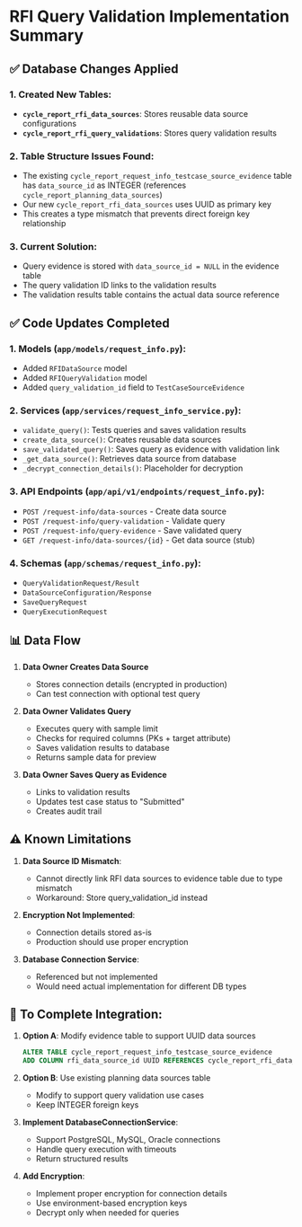 # RFI Query Validation Implementation Summary

## ✅ Database Changes Applied

### 1. Created New Tables:
- **`cycle_report_rfi_data_sources`**: Stores reusable data source configurations
- **`cycle_report_rfi_query_validations`**: Stores query validation results

### 2. Table Structure Issues Found:
- The existing `cycle_report_request_info_testcase_source_evidence` table has `data_source_id` as INTEGER (references `cycle_report_planning_data_sources`)
- Our new `cycle_report_rfi_data_sources` uses UUID as primary key
- This creates a type mismatch that prevents direct foreign key relationship

### 3. Current Solution:
- Query evidence is stored with `data_source_id = NULL` in the evidence table
- The query validation ID links to the validation results
- The validation results table contains the actual data source reference

## ✅ Code Updates Completed

### 1. Models (`app/models/request_info.py`):
- Added `RFIDataSource` model
- Added `RFIQueryValidation` model
- Added `query_validation_id` field to `TestCaseSourceEvidence`

### 2. Services (`app/services/request_info_service.py`):
- `validate_query()`: Tests queries and saves validation results
- `create_data_source()`: Creates reusable data sources
- `save_validated_query()`: Saves query as evidence with validation link
- `_get_data_source()`: Retrieves data source from database
- `_decrypt_connection_details()`: Placeholder for decryption

### 3. API Endpoints (`app/api/v1/endpoints/request_info.py`):
- `POST /request-info/data-sources` - Create data source
- `POST /request-info/query-validation` - Validate query
- `POST /request-info/query-evidence` - Save validated query
- `GET /request-info/data-sources/{id}` - Get data source (stub)

### 4. Schemas (`app/schemas/request_info.py`):
- `QueryValidationRequest/Result`
- `DataSourceConfiguration/Response`
- `SaveQueryRequest`
- `QueryExecutionRequest`

## 📊 Data Flow

1. **Data Owner Creates Data Source**
   - Stores connection details (encrypted in production)
   - Can test connection with optional test query

2. **Data Owner Validates Query**
   - Executes query with sample limit
   - Checks for required columns (PKs + target attribute)
   - Saves validation results to database
   - Returns sample data for preview

3. **Data Owner Saves Query as Evidence**
   - Links to validation results
   - Updates test case status to "Submitted"
   - Creates audit trail

## ⚠️ Known Limitations

1. **Data Source ID Mismatch**: 
   - Cannot directly link RFI data sources to evidence table due to type mismatch
   - Workaround: Store query_validation_id instead

2. **Encryption Not Implemented**:
   - Connection details stored as-is
   - Production should use proper encryption

3. **Database Connection Service**:
   - Referenced but not implemented
   - Would need actual implementation for different DB types

## 🔧 To Complete Integration:

1. **Option A**: Modify evidence table to support UUID data sources
   ```sql
   ALTER TABLE cycle_report_request_info_testcase_source_evidence
   ADD COLUMN rfi_data_source_id UUID REFERENCES cycle_report_rfi_data_sources(data_source_id);
   ```

2. **Option B**: Use existing planning data sources table
   - Modify to support query validation use cases
   - Keep INTEGER foreign keys

3. **Implement DatabaseConnectionService**:
   - Support PostgreSQL, MySQL, Oracle connections
   - Handle query execution with timeouts
   - Return structured results

4. **Add Encryption**:
   - Implement proper encryption for connection details
   - Use environment-based encryption keys
   - Decrypt only when needed for queries